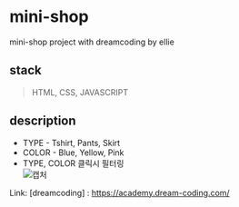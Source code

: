 # mini-shop
mini-shop project with dreamcoding by ellie
## stack
> HTML, CSS, JAVASCRIPT
## description
* TYPE  - Tshirt, Pants, Skirt
* COLOR - Blue, Yellow, Pink 
* TYPE, COLOR 클릭시 필터링   
![캡처](https://user-images.githubusercontent.com/21050692/127100613-d1a2db3b-33d5-4f76-b169-eb0773717b69.png)

Link: [dreamcoding] : https://academy.dream-coding.com/
